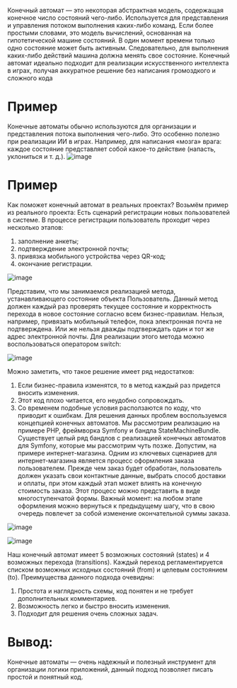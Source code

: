 Конечный автомат — это некоторая абстрактная модель, содержащая конечное число состояний чего-либо. Используется для представления и управления потоком выполнения каких-либо команд. Если более простыми словами, это модель вычислений, основанная на гипотетической машине состояний. В один момент времени только одно состояние может быть активным. Следовательно, для выполнения каких-либо действий машина должна менять свое состояние. 
Конечный автомат идеально подходит для реализации искусственного интеллекта в играх, получая аккуратное решение без написания громоздкого и сложного кода

# Пример

Конечные автоматы обычно используются для организации и представления потока выполнения чего-либо. Это особенно полезно при реализации ИИ в играх. Например, для написания «мозга» врага: каждое состояние представляет собой какое-то действие (напасть, уклониться и т. д.).
![image](https://user-images.githubusercontent.com/73786123/121691845-e47fd500-cae0-11eb-8608-5ce20e90d12c.png)

# Пример

Как поможет конечный автомат в реальных проектах?
Возьмём пример из реального проекта: Есть сценарий регистрации новых пользователей в системе. В процессе регистрации пользователь проходит через несколько этапов:
1.	заполнение анкеты;
2.	подтверждение электронной почты;
3.	привязка мобильного устройства через QR-код;
4.	окончание регистрации.

![image](https://user-images.githubusercontent.com/73786123/121691982-06795780-cae1-11eb-88da-c397e2cb8e02.png)

Представим, что мы занимаемся реализацией метода, устанавливающего состояние объекта Пользователь. Данный метод должен каждый раз проверять текущее состояние и корректность перехода в новое состояние согласно всем бизнес-правилам. Нельзя, например, привязать мобильный телефон, пока электронная почта не подтверждена. Или же нельзя дважды подтверждать один и тот же адрес электронной почты. Для реализации этого метода можно воспользоваться оператором switch:

![image](https://user-images.githubusercontent.com/73786123/121692010-1133ec80-cae1-11eb-96af-2688973a0d8e.png)

Можно заметить, что такое решение имеет ряд недостатков:
1.	Если бизнес-правила изменятся, то в метод каждый раз придется вносить изменения.
2.	Этот код плохо читается, его неудобно сопровождать.
3.	Со временем подобные условия расползаются по коду, что приводит к ошибкам.
Для решения данных проблем воспользуемся концепцией конечных автоматов. 
Мы рассмотрим реализацию на примере PHP, фреймворка Symfony и бандла StateMachineBundle. Существует целый ряд бандлов с реализацией конечных автоматов для Symfony, которые мы рассмотрим чуть позже.
Допустим, на примере интернет-магазина. Одним из ключевых сценариев для интернет-магазина является процесс оформления заказа пользователем. Прежде чем заказ будет обработан, пользователь должен указать свои контактные данные, выбрать способ доставки и оплаты, при этом каждый этап может влиять на конечную стоимость заказа.
Этот процесс можно представить в виде многоступенчатой формы. Важный момент: на любом этапе оформления можно вернуться к предыдущему шагу, что в свою очередь повлечет за собой изменение окончательной суммы заказа.

![image](https://user-images.githubusercontent.com/73786123/121692038-1a24be00-cae1-11eb-9414-1f73be7abe42.png)

![image](https://user-images.githubusercontent.com/73786123/121692051-1d1fae80-cae1-11eb-86a9-0a186d430ef0.png)

Наш конечный автомат имеет 5 возможных состояний (states) и 4 возможных перехода (transitions). Каждый переход регламентируется списком возможных исходных состояний (from) и целевым состоянием (to).
Преимущества данного подхода очевидны:
1.	Простота и наглядность схемы, код понятен и не требует дополнительных комментариев.
2.	Возможность легко и быстро вносить изменения.
3.	Подходит для решения очень сложных задач.

# Вывод: 
Конечные автоматы — очень надежный и полезный инструмент для организации логики приложений, данный подход позволяет писать простой и понятный код.
